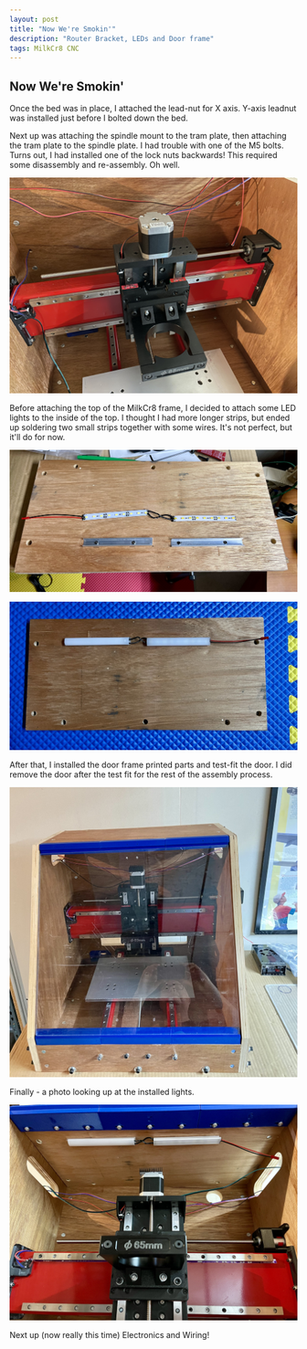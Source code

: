 ```yaml
---
layout: post
title: "Now We're Smokin'"
description: "Router Bracket, LEDs and Door frame"
tags: MilkCr8 CNC
---
```

## Now We're Smokin'

Once the bed was in place, I attached the lead-nut for X axis.  Y-axis leadnut was installed just before I bolted down the bed.

Next up was attaching the spindle mount to the tram plate, then attaching the tram plate to the spindle plate.  I had trouble with one of the M5 bolts.  Turns out, I had installed one of the lock nuts backwards!  This required some disassembly and re-assembly.  Oh well.

![MilkCr8 CNC frame](/assets/images/Spindle_Mount.jpeg)

Before attaching the top of the MilkCr8 frame, I decided to attach some LED lights to the inside of the top.  I thought I had more longer strips, but ended up soldering two small strips together with some wires.  It's not perfect, but it'll do for now.

![MilkCr8 CNC frame](/assets/images/LED_Raw.jpeg)

![MilkCr8 CNC frame](/assets/images/LED_Finished.jpeg)

After that, I installed the door frame printed parts and test-fit the door.  I did remove the door after the test fit for the rest of the assembly process.

![MilkCr8 CNC frame](/assets/images/Cr8_Door.jpeg)

Finally - a photo looking up at the installed lights.

![MilkCr8 CNC frame](/assets/images/Cr8_Interior.jpeg)

Next up (now really this time) Electronics and Wiring!

